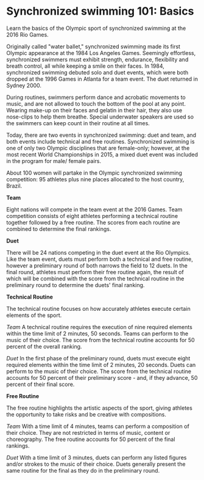Synchronized swimming 101: Basics
=================================

Learn the basics of the Olympic sport of synchronized swimming at the 2016 Rio Games.

Originally called "water ballet," synchronized swimming made its first Olympic appearance at the 1984 Los Angeles Games. Seemingly effortless, synchronized swimmers must exhibit strength, endurance, flexibility and breath control, all while keeping a smile on their faces. In 1984, synchronized swimming debuted solo and duet events, which were both dropped at the 1996 Games in Atlanta for a team event. The duet returned in Sydney 2000.

During routines, swimmers perform dance and acrobatic movements to music, and are not allowed to touch the bottom of the pool at any point. Wearing make-up on their faces and gelatin in their hair, they also use nose-clips to help them breathe. Special underwater speakers are used so the swimmers can keep count in their routine at all times.

Today, there are two events in synchronized swimming: duet and team, and both events include technical and free routines. Synchronized swimming is one of only two Olympic disciplines that are female-only; however, at the most recent World Championships in 2015, a mixed duet event was included in the program for male/ female pairs.

About 100 women will partake in the Olympic synchronized swimming competition: 95 athletes plus nine places allocated to the host country, Brazil.

**Team**

Eight nations will compete in the team event at the 2016 Games. Team competition consists of eight athletes performing a technical routine together followed by a free routine. The scores from each routine are combined to determine the final rankings.

**Duet**

There will be 24 nations competing in the duet event at the Rio Olympics. Like the team event, duets must perform both a technical and free routine, however a preliminary round of both narrows the field to 12 duets. In the final round, athletes must perform their free routine again, the result of which will be combined with the score from the technical routine in the preliminary round to determine the duets' final ranking.

**Technical Routine**

The technical routine focuses on how accurately athletes execute certain elements of the sport.

*Team*
A technical routine requires the execution of nine required elements within the time limit of 2 minutes, 50 seconds. Teams can perform to the music of their choice. The score from the technical routine accounts for 50 percent of the overall ranking.

*Duet*
In the first phase of the preliminary round, duets must execute eight required elements within the time limit of 2 minutes, 20 seconds. Duets can perform to the music of their choice. The score from the technical routine accounts for 50 percent of their preliminary score - and, if they advance, 50 percent of their final score.

**Free Routine**

The free routine highlights the artistic aspects of the sport, giving athletes the opportunity to take risks and be creative with compositions.

*Team*
With a time limit of 4 minutes, teams can perform a composition of their choice. They are not restricted in terms of music, content or choreography. The free routine accounts for 50 percent of the final rankings.

*Duet*
With a time limit of 3 minutes, duets can perform any listed figures and/or strokes to the music of their choice. Duets generally present the same routine for the final as they do in the preliminary round.



